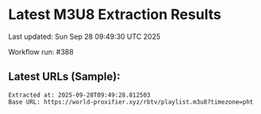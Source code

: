 # Latest M3U8 Extraction Results

Last updated: Sun Sep 28 09:49:30 UTC 2025

Workflow run: #388

## Latest URLs (Sample):
```
Extracted at: 2025-09-28T09:49:28.812503
Base URL: https://world-proxifier.xyz/rbtv/playlist.m3u8?timezone=pht

```
